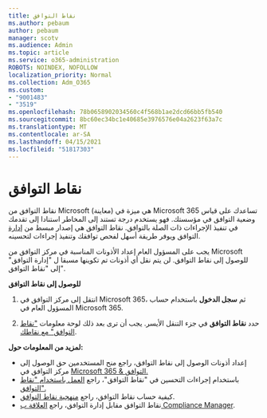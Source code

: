 ```yaml
---
title: نقاط التوافق
ms.author: pebaum
author: pebaum
manager: scotv
ms.audience: Admin
ms.topic: article
ms.service: o365-administration
ROBOTS: NOINDEX, NOFOLLOW
localization_priority: Normal
ms.collection: Adm_O365
ms.custom:
- "9001483"
- "3519"
ms.openlocfilehash: 78b0658902034560c4f568b1ae2dcd66bb5fb540
ms.sourcegitcommit: 8bc60ec34bc1e40685e3976576e04a2623f63a7c
ms.translationtype: MT
ms.contentlocale: ar-SA
ms.lasthandoff: 04/15/2021
ms.locfileid: "51817303"
---
```

# <a name="compliance-score"></a>نقاط التوافق

نقاط التوافق من Microsoft (معاينة) هي ميزة في Microsoft 365 تساعدك على قياس وضعية التوافق في مؤسستك. فهو يستخدم درجة تستند إلى المخاطر استنادا إلى تقدمك في تنفيذ الإجراءات ذات الصلة بالتوافق.   نقاط التوافق هي إصدار مبسط من [إدارة](https://docs.microsoft.com/microsoft-365/compliance/compliance-manager-overview) التوافق ويوفر طريقة أسهل لفحص توافقك وتنفيذ إجراءات لتحسينه. 

يجب على المسؤول العام إعداد [](https://docs.microsoft.com/microsoft-365/security/office-365-security/permissions-in-the-security-and-compliance-center) الأذونات المناسبة في مركز التوافق من Microsoft للوصول إلى نقاط التوافق.  لن يتم نقل أي أذونات تم تكوينها مسبقا ل "إدارة التوافق" إلى "نقاط التوافق".

**للوصول إلى نقاط التوافق**

1. انتقل إلى مركز التوافق في Microsoft 365، ثم **سجل الدخول** باستخدام حساب المسؤول العام في Microsoft 365.

2. حدد **نقاط التوافق** في جزء التنقل الأيسر. يجب أن ترى بعد ذلك لوحة معلومات ["نقاط التوافق" مع نقاطك](https://docs.microsoft.com/microsoft-365/compliance/compliance-score-setup#understand-the-compliance-score-dashboard).
 

**لمزيد من المعلومات حول:**

- إعداد أذونات الوصول إلى نقاط التوافق، راجع منح المستخدمين حق الوصول إلى مركز التوافق في [Microsoft 365 & التوافق.](https://docs.microsoft.com/microsoft-365/security/office-365-security/grant-access-to-the-security-and-compliance-center)
- باستخدام إجراءات التحسين في "نقاط التوافق"، راجع [العمل باستخدام "نقاط التوافق".](https://docs.microsoft.com/microsoft-365/compliance/working-with-compliance-score)
- كيفية حساب نقاط التوافق، راجع [منهجية نقاط التوافق](https://docs.microsoft.com/microsoft-365/compliance/compliance-score-methodology).
- نقاط التوافق مقابل إدارة التوافق، راجع [العلاقة ب Compliance Manager](https://docs.microsoft.com/microsoft-365/compliance/compliance-score#relationship-to-compliance-manager).

